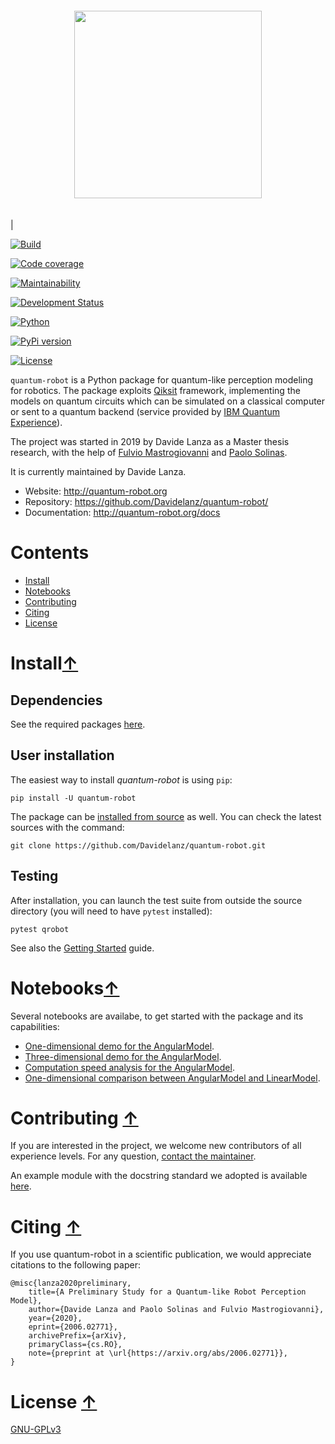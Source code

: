 <div align="center" style="align:center; padding:20px">
   <a href="http://quantum-robot.org">
      <img width="300" src="https://raw.githubusercontent.com/Davidelanz/quantum-robot/master/docs/quantum-robot-logo.svg">
   </a>
</div>

| 

[![Build](https://travis-ci.com/Davidelanz/quantum-robot.svg?token=BnWGyPSEGJoK3Kmq8jGJ&branch=massvg)](https://travis-ci.com/github/Davidelanz/quantum-robot)

[![Code coverage](https://codecov.io/gh/Davidelanz/quantum-robot/branch/master/graph/badge.svg?token=69IQEINMQU)](https://codecov.io/gh/Davidelanz/quantum-robot)

[![Maintainability](https://api.codeclimate.com/v1/badges/498a54bb981af54decec/maintainability)](https://codeclimate.com/github/Davidelanz/quantum-robot/maintainability)

[![Development Status](https://pypip.in/status/quantum-robot/badge.svg)](https://pypi.org/project/quantum-robot/)

[![Python](https://img.shields.io/badge/python-3.6%7C3.7%7C3.8-blue)](#)

[![PyPi version](https://badge.fury.io/py/quantum-robot.svg)](https://pypi.org/project/quantum-robot/)

[![License](https://img.shields.io/badge/license-GNU_GPL_v3-blue)](https://github.com/Davidelanz/quantum-robot/blob/master/LICENSE)

<!-- table align="center" style="width:70%; border: 1px solid black; margin-bottom:20px">
    <tr>
    <th> <b>BEWARE:</b> package still under developement. If you are not one of the developers, it is not suggested to install it yet.
    </tr>
</table -->

`quantum-robot` is a Python package for quantum-like perception modeling
for robotics. The package exploits [Qiksit](https://qiskit.org/)
framework, implementing the models on quantum circuits which can be
simulated on a classical computer or sent to a quantum backend (service
provided by [IBM Quantum
Experience](https://quantum-computing.ibm.com/)).

The project was started in 2019 by Davide Lanza as a Master thesis
research, with the help of [Fulvio
Mastrogiovanni](https://www.dibris.unige.it/mastrogiovanni-fulvio) and
[Paolo
Solinas](http://www.spin.cnr.it/index.php/people/46-researchers/49-solinas-paolo.html).

It is currently maintained by Davide Lanza.

-   Website: <http://quantum-robot.org>
-   Repository: <https://github.com/Davidelanz/quantum-robot/>
-   Documentation: <http://quantum-robot.org/docs>

Contents
========

-   [Install](#install)
-   [Notebooks](#notebooks)
-   [Contributing](#contributing)
-   [Citing](#citing)
-   [License](#license)

Install[↑](#contents)
=====================

Dependencies
------------

See the required packages
[here](https://github.com/Davidelanz/quantum-robot/blob/master/requirements.txt).

User installation
-----------------

The easiest way to install *quantum-robot* is using `pip`:

    pip install -U quantum-robot

The package can be [installed from
source](https://packaging.python.org/tutorials/installing-packages/#id19)
as well. You can check the latest sources with the command:

    git clone https://github.com/Davidelanz/quantum-robot.git

Testing
-------

After installation, you can launch the test suite from outside the
source directory (you will need to have `pytest` installed):

    pytest qrobot

See also the [Getting
Started](http://www.quantum-robot.org/docs/getting_started.html) guide.

Notebooks[↑](#contents)
=======================

Several notebooks are availabe, to get started with the package and its
capabilities:

-   [One-dimensional demo for the
    AngularModel](https://github.com/Davidelanz/quantum-robot/blob/master/notebooks/demo_angular_dim1.ipynb).
-   [Three-dimensional demo for the
    AngularModel](https://github.com/Davidelanz/quantum-robot/blob/master/notebooks/demo_angular_dim3_RGB.ipynb).
-   [Computation speed analysis for the
    AngularModel](https://github.com/Davidelanz/quantum-robot/blob/master/notebooks/computation_speed.ipynb).
-   [One-dimensional comparison between AngularModel and
    LinearModel](https://github.com/Davidelanz/quantum-robot/blob/master/notebooks/model_comparison.ipynb).

Contributing [↑](#contents)
===========================

If you are interested in the project, we welcome new contributors of all
experience levels. For any question, [contact the
maintainer](mailto:davidel96@hotmail.it).

An example module with the docstring standard we adopted is available
[here](https://github.com/Davidelanz/quantum-robot/blob/master/docs/example/qrobot_doc.py).

Citing [↑](#contents)
=====================

If you use quantum-robot in a scientific publication, we would
appreciate citations to the following paper:

``` {.sourceCode .bibtex}
@misc{lanza2020preliminary,
    title={A Preliminary Study for a Quantum-like Robot Perception Model},
    author={Davide Lanza and Paolo Solinas and Fulvio Mastrogiovanni},
    year={2020},
    eprint={2006.02771},
    archivePrefix={arXiv},
    primaryClass={cs.RO},
    note={preprint at \url{https://arxiv.org/abs/2006.02771}},
}
```

License [↑](#contents)
======================

[GNU-GPLv3](https://github.com/Davidelanz/quantum-robot/blob/master/LICENSE)
